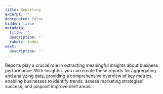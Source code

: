 ```yaml
---
title: Reporting
excerpt: ''
deprecated: false
hidden: false
metadata:
  title: ''
  description: ''
  robots: index
next:
  description: ''
---
```

Reports play a crucial role in extracting meaningful insights about business performance. With Insights+ you can create these reports for aggregating and analyzing data, providing a comprehensive overview of key metrics, enabling businesses to identify trends, assess marketing strategies' success, and pinpoint improvement areas.
